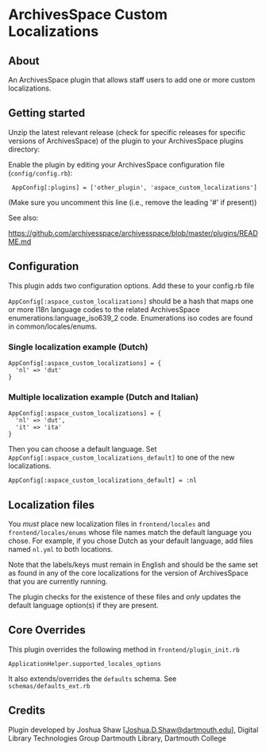 # ArchivesSpace Custom Localizations

## About

An ArchivesSpace plugin that allows staff users to add one or more custom localizations.

## Getting started

Unzip the latest relevant release (check for specific releases for specific versions 
of ArchivesSpace) of the plugin to your ArchivesSpace plugins directory:

Enable the plugin by editing your ArchivesSpace configuration file
(`config/config.rb`):

     AppConfig[:plugins] = ['other_plugin', 'aspace_custom_localizations']

(Make sure you uncomment this line (i.e., remove the leading '#' if present))

See also:

  https://github.com/archivesspace/archivesspace/blob/master/plugins/README.md

## Configuration

This plugin adds two configuration options. Add these to your config.rb file

`AppConfig[:aspace_custom_localizations]` should be a hash that maps one or more
I18n language codes to the related ArchivesSpace enumerations:language_iso639_2 code.
Enumerations iso codes are found in common/locales/enums.

### Single localization example (Dutch)

```
AppConfig[:aspace_custom_localizations] = {
  'nl' => 'dut'
}
```

### Multiple localization example (Dutch and Italian)

```
AppConfig[:aspace_custom_localizations] = {
  'nl' => 'dut',
  'it' => 'ita'
}
```

Then you can choose a default language. Set `AppConfig[:aspace_custom_localizations_default]`
to one of the new localizations.

```
AppConfig[:aspace_custom_localizations_default] = :nl
```

## Localization files

You *must* place new localization files in `frontend/locales` and
`frontend/locales/enums` whose file names match the default language you chose.
For example, if you chose Dutch as your default language, add files named `nl.yml` to both
locations. 

Note that the labels/keys must remain in English and should be the same set as found in 
any of the core localizations for the version of ArchivesSpace that you are currently running.

The plugin checks for the existence of these files and *only* updates the default language option(s)
if they are present.

## Core Overrides

This plugin overrides the following method in `frontend/plugin_init.rb`

```
ApplicationHelper.supported_locales_options
```

It also extends/overrides the `defaults` schema. See `schemas/defaults_ext.rb`

## Credits

Plugin developed by Joshua Shaw [Joshua.D.Shaw@dartmouth.edu], Digital Library Technologies Group
Dartmouth Library, Dartmouth College